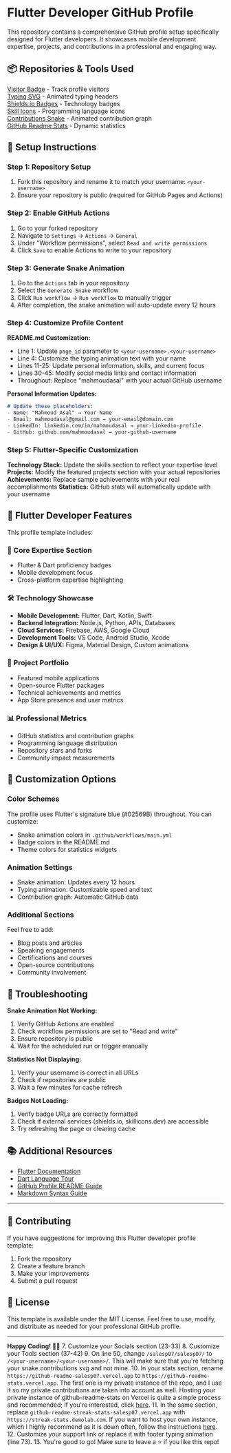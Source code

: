 # Flutter Developer GitHub Profile

This repository contains a comprehensive GitHub profile setup specifically designed for Flutter developers. It showcases mobile development expertise, projects, and contributions in a professional and engaging way.

## 📦 Repositories & Tools Used

[Visitor Badge](https://github.com/hehuapei/visitor-badge) - Track profile visitors\
[Typing SVG](https://github.com/DenverCoder1/readme-typing-svg) - Animated typing headers\
[Shields.io Badges](https://github.com/alexandresanlim/Badges4-README.md-Profile) - Technology badges\
[Skill Icons](https://github.com/tandpfun/skill-icons) - Programming language icons\
[Contributions Snake](https://github.com/Platane/snk) - Animated contribution graph\
[GitHub Readme Stats](https://github.com/anuraghazra/github-readme-stats) - Dynamic statistics

## 🚀 Setup Instructions

### Step 1: Repository Setup
1. Fork this repository and rename it to match your username: `<your-username>`
2. Ensure your repository is public (required for GitHub Pages and Actions)

### Step 2: Enable GitHub Actions
1. Go to your forked repository
2. Navigate to `Settings` → `Actions` → `General`
3. Under "Workflow permissions", select `Read and write permissions`
4. Click `Save` to enable Actions to write to your repository

### Step 3: Generate Snake Animation
1. Go to the `Actions` tab in your repository
2. Select the `Generate Snake` workflow
3. Click `Run workflow` → `Run workflow` to manually trigger
4. After completion, the snake animation will auto-update every 12 hours

### Step 4: Customize Profile Content

**README.md Customization:**
- Line 1: Update `page_id` parameter to `<your-username>.<your-username>`
- Line 4: Customize the typing animation text with your name
- Lines 11-25: Update personal information, skills, and current focus
- Lines 30-45: Modify social media links and contact information
- Throughout: Replace "mahmoudasal" with your actual GitHub username

**Personal Information Updates:**
```markdown
# Update these placeholders:
- Name: "Mahmoud Asal" → Your Name
- Email: mahmoudasal@gmail.com → your-email@domain.com
- LinkedIn: linkedin.com/in/mahmoudasal → your-linkedin-profile
- GitHub: github.com/mahmoudasal → your-github-username
```

### Step 5: Flutter-Specific Customization

**Technology Stack:** Update the skills section to reflect your expertise level
**Projects:** Modify the featured projects section with your actual repositories
**Achievements:** Replace sample achievements with your real accomplishments
**Statistics:** GitHub stats will automatically update with your username

## 📱 Flutter Developer Features

This profile template includes:

### 🎯 Core Expertise Section
- Flutter & Dart proficiency badges
- Mobile development focus
- Cross-platform expertise highlighting

### 🛠️ Technology Showcase
- **Mobile Development:** Flutter, Dart, Kotlin, Swift
- **Backend Integration:** Node.js, Python, APIs, Databases
- **Cloud Services:** Firebase, AWS, Google Cloud
- **Development Tools:** VS Code, Android Studio, Xcode
- **Design & UI/UX:** Figma, Material Design, Custom animations

### 🚀 Project Portfolio
- Featured mobile applications
- Open-source Flutter packages
- Technical achievements and metrics
- App Store presence and user metrics

### 📊 Professional Metrics
- GitHub statistics and contribution graphs
- Programming language distribution
- Repository stars and forks
- Community impact measurements

## 🎨 Customization Options

### Color Schemes
The profile uses Flutter's signature blue (#02569B) throughout. You can customize:
- Snake animation colors in `.github/workflows/main.yml`
- Badge colors in the README.md
- Theme colors for statistics widgets

### Animation Settings
- Snake animation: Updates every 12 hours
- Typing animation: Customizable speed and text
- Contribution graph: Automatic GitHub data

### Additional Sections
Feel free to add:
- Blog posts and articles
- Speaking engagements
- Certifications and courses
- Open-source contributions
- Community involvement

## 🔧 Troubleshooting

**Snake Animation Not Working:**
1. Verify GitHub Actions are enabled
2. Check workflow permissions are set to "Read and write"
3. Ensure repository is public
4. Wait for the scheduled run or trigger manually

**Statistics Not Displaying:**
1. Verify your username is correct in all URLs
2. Check if repositories are public
3. Wait a few minutes for cache refresh

**Badges Not Loading:**
1. Verify badge URLs are correctly formatted
2. Check if external services (shields.io, skillicons.dev) are accessible
3. Try refreshing the page or clearing cache

## 📚 Additional Resources

- [Flutter Documentation](https://flutter.dev/docs)
- [Dart Language Tour](https://dart.dev/guides/language/language-tour)
- [GitHub Profile README Guide](https://docs.github.com/en/account-and-profile/setting-up-and-managing-your-github-profile/customizing-your-profile/managing-your-profile-readme)
- [Markdown Syntax Guide](https://www.markdownguide.org/basic-syntax/)

---

## 🤝 Contributing

If you have suggestions for improving this Flutter developer profile template:
1. Fork the repository
2. Create a feature branch
3. Make your improvements
4. Submit a pull request

## 📄 License

This template is available under the MIT License. Feel free to use, modify, and distribute as needed for your professional GitHub profile.

---

**Happy Coding! 🚀📱**
7.  Customize your Socials section (23-33)
8.  Customize your Tools section (37-42)
9.  On line 50, change `/salesp07/salesp07/` to `/<your-username>/<your-username>/`. This will make sure that you're fetching your snake contributions svg and not mine.
10. In your stats section, rename `https://github-readme-salesp07.vercel.app` to `https://github-readme-stats.vercel.app`. The first one is my private instance of the repo, and I use it so my private contributions are taken into account as well. Hosting your private instance of github-readme-stats on Vercel is quite a simple process and recommended; if you're interested, click [here](https://github.com/salesp07/github-readme-stats#deploy-on-your-own).
11. In the same section, replace `github-readme-streak-stats-salesp07.vercel.app` with `https://streak-stats.demolab.com`. If you want to host your own instance, which I highly recommend as it is down often, follow the instructions [here](https://github.com/DenverCoder1/github-readme-streak-stats?tab=readme-ov-file#next-steps).
12. Customize your support link or replace it with footer typing animation (line 73).
13. You're good to go! Make sure to leave a ⭐ if you like this repo!
